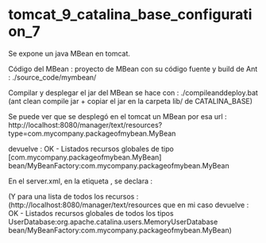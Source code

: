 # tomcat_9_catalina_base_configuration_7

Se expone un java MBean en tomcat.

Código del MBean :
proyecto de MBean con su código fuente y build de Ant : ./source_code/mymbean/

Compilar y desplegar el jar del MBean se hace con : ./compileanddeploy.bat
(ant clean compile jar + copiar el jar en la carpeta lib/ de CATALINA_BASE)

Se puede ver que se desplegó en el tomcat un MBean por esa url :
http://localhost:8080/manager/text/resources?type=com.mycompany.packageofmybean.MyBean


devuelve : OK - Listados recursos globales de tipo [com.mycompany.packageofmybean.MyBean]
bean/MyBeanFactory:com.mycompany.packageofmybean.MyBean


En el server.xml, en la etiqueta <GlobalNamingResources>, se declara :
<Resource name="bean/MyBeanFactory" auth="Container"
	type="com.mycompany.packageofmybean.MyBean"
	factory="org.apache.naming.factory.BeanFactory"
	bar="24"/>



(Y para una lista de todos los recursos :
(http://localhost:8080/manager/text/resources
que en mi caso devuelve :
OK - Listados recursos globales de todos los tipos
UserDatabase:org.apache.catalina.users.MemoryUserDatabase
bean/MyBeanFactory:com.mycompany.packageofmybean.MyBean)
